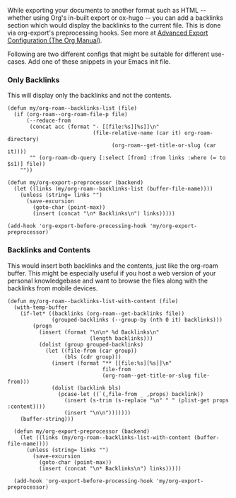While exporting your documents to another format such as HTML -- whether using Org's in-built export or ox-hugo -- you can add a backlinks section which would display the backlinks to the current file. This is done via org-export's preprocessing hooks. See more at [Advanced Export Configuration (The Org Manual)](https://orgmode.org/manual/Advanced-Export-Configuration.html#Advanced-Export-Configuration).

Following are two different configs that might be suitable for different use-cases. Add one of these snippets in your Emacs init file.

### Only Backlinks

This will display only the backlinks and not the contents.

```emacs-lisp
(defun my/org-roam--backlinks-list (file)
  (if (org-roam--org-roam-file-p file)
      (--reduce-from
       (concat acc (format "- [[file:%s][%s]]\n"
                           (file-relative-name (car it) org-roam-directory)
			                     (org-roam--get-title-or-slug (car it))))
       "" (org-roam-db-query [:select [from] :from links :where (= to $s1)] file))
    ""))

(defun my/org-export-preprocessor (backend)
  (let ((links (my/org-roam--backlinks-list (buffer-file-name))))
    (unless (string= links "")
      (save-excursion
      	(goto-char (point-max))
      	(insert (concat "\n* Backlinks\n") links)))))

(add-hook 'org-export-before-processing-hook 'my/org-export-preprocessor)
```

### Backlinks and Contents

This would insert both backlinks and the contents, just like the org-roam buffer. This might be especially useful if you host a web version of your personal knowledgebase and want to browse the files along with the backlinks from mobile devices.

```emacs-lisp
(defun my/org-roam--backlinks-list-with-content (file)
  (with-temp-buffer
    (if-let* ((backlinks (org-roam--get-backlinks file))
              (grouped-backlinks (--group-by (nth 0 it) backlinks)))
        (progn
          (insert (format "\n\n* %d Backlinks\n"
                          (length backlinks)))
          (dolist (group grouped-backlinks)
            (let ((file-from (car group))
                  (bls (cdr group)))
              (insert (format "** [[file:%s][%s]]\n"
                              file-from
                              (org-roam--get-title-or-slug file-from)))
              (dolist (backlink bls)
                (pcase-let ((`(,file-from _ ,props) backlink))
                  (insert (s-trim (s-replace "\n" " " (plist-get props :content))))
                  (insert "\n\n")))))))
    (buffer-string)))

  (defun my/org-export-preprocessor (backend)
    (let ((links (my/org-roam--backlinks-list-with-content (buffer-file-name))))
      (unless (string= links "")
        (save-excursion
          (goto-char (point-max))
          (insert (concat "\n* Backlinks\n") links)))))

  (add-hook 'org-export-before-processing-hook 'my/org-export-preprocessor)
```
